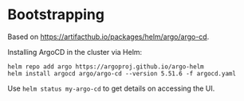 # Bootstrapping

Based on https://artifacthub.io/packages/helm/argo/argo-cd.

Installing ArgoCD in the cluster via Helm:

```
helm repo add argo https://argoproj.github.io/argo-helm
helm install argocd argo/argo-cd --version 5.51.6 -f argocd.yaml 
```

Use `helm status my-argo-cd` to get details on accessing the UI.
